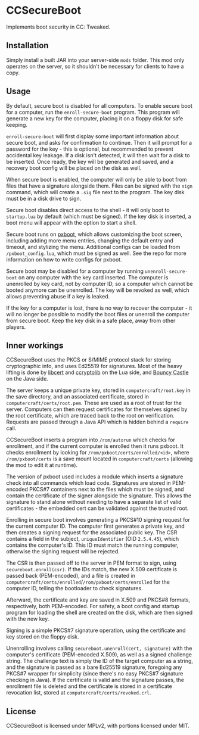 # CCSecureBoot
Implements boot security in CC: Tweaked.

## Installation
Simply install a built JAR into your server-side `mods` folder. This mod only operates on the server, so it shouldn't be necessary for clients to have a copy.

## Usage
By default, secure boot is disabled for all computers. To enable secure boot for a computer, run the `enroll-secure-boot` program. This program will generate a new key for the computer, placing it on a floppy disk for safe keeping.

`enroll-secure-boot` will first display some important information about secure boot, and asks for confirmation to continue. Then it will prompt for a password for the key - this is optional, but recommended to prevent accidental key leakage. If a disk isn't detected, it will then wait for a disk to be inserted. Once ready, the key will be generated and saved, and a recovery boot config will be placed on the disk as well.

When secure boot is enabled, the computer will only be able to boot from files that have a signature alongside them. Files can be signed with the `sign` command, which will create a `.sig` file next to the program. The key disk must be in a disk drive to sign.

Secure boot disables direct access to the shell - it will only boot to `startup.lua` by default (which must be signed). If the key disk is inserted, a boot menu will appear with the option to start a shell.

Secure boot runs on [pxboot](https://github.com/Phoenix-ComputerCraft/pxboot), which allows customizing the boot screen, including adding more menu entries, changing the default entry and timeout, and stylizing the menu. Additional configs can be loaded from `/pxboot_config.lua`, which must be signed as well. See the repo for more information on how to write configs for pxboot.

Secure boot may be disabled for a computer by running `unenroll-secure-boot` on any computer with the key card inserted. The computer is unenrolled by key card, not by computer ID, so a computer which cannot be booted anymore can be unenrolled. The key will be revoked as well, which allows preventing abuse if a key is leaked.

If the key for a computer is lost, there is no way to recover the computer - it will no longer be possible to modify the boot files or unenroll the computer from secure boot. Keep the key disk in a safe place, away from other players.

## Inner workings
CCSecureBoot uses the PKCS or S/MIME protocol stack for storing cryptographic info, and uses Ed25519 for signatures. Most of the heavy lifting is done by [libcert](https://github.com/Phoenix-ComputerCraft/libcert) and [ccryptolib](https://github.com/migeyel/ccryptolib) on the Lua side, and [Bouncy Castle](https://www.bouncycastle.org) on the Java side.

The server keeps a unique private key, stored in `computercraft/root.key` in the save directory, and an associated certificate, stored in `computercraft/certs/root.pem`. These are used as a root of trust for the server. Computers can then request certificates for themselves signed by the root certificate, which are traced back to the root on verification. Requests are passed through a Java API which is hidden behind a `require` call.

CCSecureBoot inserts a program into `/rom/autorun` which checks for enrollment, and if the current computer is enrolled then it runs pxboot. It checks enrollment by looking for `/rom/pxboot/certs/enrolled/<id>`, where `/rom/pxboot/certs` is a save mount located in `computercraft/certs` (allowing the mod to edit it at runtime).

The version of pxboot used includes a module which inserts a signature check into all commands which load code. Signatures are stored in PEM-encoded PKCS#7 containers next to the files which must be signed, and contain the certificate of the signer alongside the signature. This allows the signature to stand alone without needing to have a separate list of valid certificates - the embedded cert can be validated against the trusted root.

Enrolling in secure boot involves generating a PKCS#10 signing request for the current computer ID. The computer first generates a private key, and then creates a signing request for the associated public key. The CSR contains a field in the subject, `uniqueIdentifier` (OID `2.5.4.45`), which contains the computer's ID. This ID must match the running computer, otherwise the signing request will be rejected.

The CSR is then passed off to the server in PEM format to sign, using `secureboot.enroll(csr)`. If the IDs match, the new X.509 certificate is passed back (PEM-encoded), and a file is created in `computercraft/certs/enrolled`/`/rom/pxboot/certs/enrolled` for the computer ID, telling the bootloader to check signatures.

Afterward, the certificate and key are saved in X.509 and PKCS#8 formats, respectively, both PEM-encoded. For safety, a boot config and startup program for loading the shell are created on the disk, which are then signed with the new key.

Signing is a simple PKCS#7 signature operation, using the certificate and key stored on the floppy disk.

Unenrolling involves calling `secureboot.unenroll(cert, signature)` with the computer's certificate (PEM-encoded X.509), as well as a signed challenge string. The challenge text is simply the ID of the target computer as a string, and the signature is passed as a bare Ed25519 signature, foregoing any PKCS#7 wrapper for simplicity (since there's no easy PKCS#7 signature checking in Java). If the certificate is valid and the signature passes, the enrollment file is deleted and the certificate is stored in a certificate revocation list, stored at `computercraft/certs/revoked.crl`.

## License
CCSecureBoot is licensed under MPLv2, with portions licensed under MIT.
